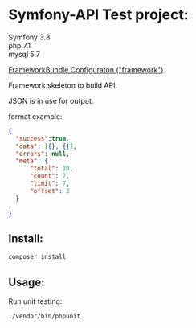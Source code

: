 Symfony-API Test project:
========================

Symfony 3.3  
php 7.1  
mysql 5.7  


[FrameworkBundle Configuraton ("framework")](https://symfony.com/doc/current/reference/configuration/framework.html)

Framework skeleton to build API.

JSON is in use for output.

format example:
```json
{
  "success":true,
  "data": [{}, {}],
  "errors": null,
  "meta": {
      "total": 10,
      "count": 7,
      "limit": 7,
      "offset": 3
  }
  
}
```

Install:
--------

```bash
composer install
```

Usage:
-----

Run unit testing:
```bash
./vendor/bin/phpunit
```


